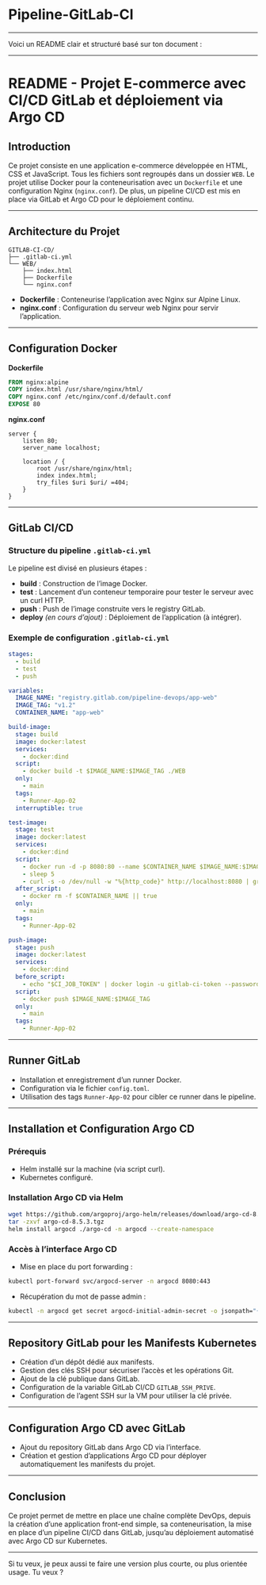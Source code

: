 # Pipeline-GitLab-CI

---

Voici un README clair et structuré basé sur ton document :

---

# README - Projet E-commerce avec CI/CD GitLab et déploiement via Argo CD

## Introduction

Ce projet consiste en une application e-commerce développée en HTML, CSS et JavaScript. Tous les fichiers sont regroupés dans un dossier `WEB`. Le projet utilise Docker pour la conteneurisation avec un `Dockerfile` et une configuration Nginx (`nginx.conf`). De plus, un pipeline CI/CD est mis en place via GitLab et Argo CD pour le déploiement continu.

---

## Architecture du Projet

```
GITLAB-CI-CD/
├── .gitlab-ci.yml
└── WEB/
    ├── index.html
    ├── Dockerfile
    └── nginx.conf
```

* **Dockerfile** : Conteneurise l’application avec Nginx sur Alpine Linux.
* **nginx.conf** : Configuration du serveur web Nginx pour servir l’application.

---

## Configuration Docker

**Dockerfile**

```dockerfile
FROM nginx:alpine
COPY index.html /usr/share/nginx/html/
COPY nginx.conf /etc/nginx/conf.d/default.conf
EXPOSE 80
```

**nginx.conf**

```nginx
server {
    listen 80;
    server_name localhost;

    location / {
        root /usr/share/nginx/html;
        index index.html;
        try_files $uri $uri/ =404;
    }
}
```

---

## GitLab CI/CD

### Structure du pipeline `.gitlab-ci.yml`

Le pipeline est divisé en plusieurs étapes :

* **build** : Construction de l’image Docker.
* **test** : Lancement d’un conteneur temporaire pour tester le serveur avec un curl HTTP.
* **push** : Push de l’image construite vers le registry GitLab.
* **deploy** *(en cours d’ajout)* : Déploiement de l’application (à intégrer).

### Exemple de configuration `.gitlab-ci.yml`

```yaml
stages:
  - build
  - test
  - push

variables:
  IMAGE_NAME: "registry.gitlab.com/pipeline-devops/app-web"
  IMAGE_TAG: "v1.2"
  CONTAINER_NAME: "app-web"

build-image:
  stage: build
  image: docker:latest
  services:
    - docker:dind
  script:
    - docker build -t $IMAGE_NAME:$IMAGE_TAG ./WEB
  only:
    - main
  tags:
    - Runner-App-02
  interruptible: true

test-image:
  stage: test
  image: docker:latest
  services:
    - docker:dind
  script:
    - docker run -d -p 8080:80 --name $CONTAINER_NAME $IMAGE_NAME:$IMAGE_TAG
    - sleep 5
    - curl -s -o /dev/null -w "%{http_code}" http://localhost:8080 | grep 200 || echo "Test échoué"
  after_script:
    - docker rm -f $CONTAINER_NAME || true
  only:
    - main
  tags:
    - Runner-App-02

push-image:
  stage: push
  image: docker:latest
  services:
    - docker:dind
  before_script:
    - echo "$CI_JOB_TOKEN" | docker login -u gitlab-ci-token --password-stdin registry.gitlab.com
  script:
    - docker push $IMAGE_NAME:$IMAGE_TAG
  only:
    - main
  tags:
    - Runner-App-02
```

---

## Runner GitLab

* Installation et enregistrement d’un runner Docker.
* Configuration via le fichier `config.toml`.
* Utilisation des tags `Runner-App-02` pour cibler ce runner dans le pipeline.

---

## Installation et Configuration Argo CD

### Prérequis

* Helm installé sur la machine (via script curl).
* Kubernetes configuré.

### Installation Argo CD via Helm

```bash
wget https://github.com/argoproj/argo-helm/releases/download/argo-cd-8.5.3/argo-cd-8.5.3.tgz
tar -zxvf argo-cd-8.5.3.tgz
helm install argocd ./argo-cd -n argocd --create-namespace
```

### Accès à l’interface Argo CD

* Mise en place du port forwarding :

```bash
kubectl port-forward svc/argocd-server -n argocd 8080:443
```

* Récupération du mot de passe admin :

```bash
kubectl -n argocd get secret argocd-initial-admin-secret -o jsonpath="{.data.password}" | base64 -d && echo
```

---

## Repository GitLab pour les Manifests Kubernetes

* Création d’un dépôt dédié aux manifests.
* Gestion des clés SSH pour sécuriser l’accès et les opérations Git.
* Ajout de la clé publique dans GitLab.
* Configuration de la variable GitLab CI/CD `GITLAB_SSH_PRIVE`.
* Configuration de l’agent SSH sur la VM pour utiliser la clé privée.

---

## Configuration Argo CD avec GitLab

* Ajout du repository GitLab dans Argo CD via l’interface.
* Création et gestion d’applications Argo CD pour déployer automatiquement les manifests du projet.

---

## Conclusion

Ce projet permet de mettre en place une chaîne complète DevOps, depuis la création d’une application front-end simple, sa conteneurisation, la mise en place d’un pipeline CI/CD dans GitLab, jusqu’au déploiement automatisé avec Argo CD sur Kubernetes.

---

Si tu veux, je peux aussi te faire une version plus courte, ou plus orientée usage. Tu veux ?
